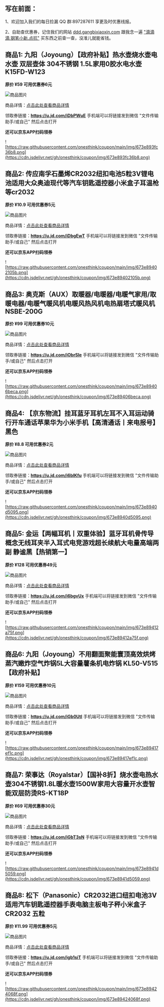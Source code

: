 ## 写在前面：

1、欢迎加入我们的每日捡漏 QQ 群:897287611 享更及时优惠线报。

2、自助查优惠券，记住我们的网站 [ddd.gangbixiaoxin.com](https://ddd.gangbixiaoxin.com) 跟我念一遍 ["滴滴滴.钢笔小新.点抗"](https://ddd.gangbixiaoxin.com) 买东西之前查一查，没准儿就能省钱。

## 商品1: 九阳（Joyoung）【政府补贴】热水壶烧水壶电水壶 双层壶体 304不锈钢 1.5L家用0胶水电水壶 K15FD-W123

**原价 ¥59 可用优惠券6元**

![商品图片](http://img14.360buyimg.com/n1/jfs/t1/193947/14/50961/88348/673c2e37F7225f304/31943d908e2b408a.jpg)

商品详情：[点击此处查看商品详情](https://union-click.jd.com/jdc?e=1003156031&amp;p=JF8BAaoJK1olXwIGUFhYD0geBV8IGloUXQIEVllbCEgnRzBQRQQlBENHFRxWFlVMWzBeTA9KQl1XSwwDVFVPRjtUBAJQAVsMFgQZBABBVBRSfFlPPwRwJD0ceA0TURlPWRNUK2gACwIZXjloRSZraSt-Ww9KPTxKSEdjeh9tbCh2HnFdKDkpQShVexpvaTlPDwR1Nlc7ahJ3Rxl9Yzl3FHZJNxZUai9kRW18eVJFP19LFSk_bztsYAxJbFlDOXFLVBwpfDxKVhZJRTtOHHVnDghZcDJjYRh7ZAdhX35rID1dX3t0cTZ-HgRuPWVqTjk7VQxSGTpeQzBlUQoyVW5eCUsQCmkPHVIQbTYCVG4OZp-hnbuHnUfC3IPWxtltCXsXBW0LG18VWQ4LVl9VOEsfBF_ftuPA17fX3OeJlsPAusjdkufBw44yZG5eOEsWAm0IH1wUXwYyZF5eOEgnXQEJSF0XXFVVVzABCgtLUWkIUjUQXQILVV1dCHsVAm4KGWslbU1UAyUHb0lNYW16azhULUAGBigaSgNWdQEKRAdRC3R9Ehc-ejt8BWZAcjklXTY)

领取券链接：**https://u.jd.com/iDbPWuE** 手机端可以将链接发到微信 "文件传输助手/或自己" 然后点击打开

**还可以京东APP扫码领券**

![https://raw.githubusercontent.com/onesthink/coupon/main/img/673e893fc36b8.png](https://cdn.jsdelivr.net/gh/onesthink/coupon/img/673e893fc36b8.png)

## 商品2: 传应南孚石墨烯CR2032纽扣电池5粒3V锂电池适用大众奥迪现代等汽车钥匙遥控器小米盒子耳温枪等cr2032

**原价 ¥10.9 可用优惠券5元**

![商品图片](http://img14.360buyimg.com/n1/jfs/t1/233987/12/17231/87516/66c7e40aF5366adfa/344efc999a1f04e9.jpg)

商品详情：[点击此处查看商品详情](https://union-click.jd.com/jdc?e=1003156031&amp;p=JF8BAacJK1olXwMEUVlZCEkfBl8IGloUXQUAUV5fCkInRzBQRQQlBENHFRxWFlVMWzBeTA9KQl1XSwwDVFVPRjtUBAJQAVsMFgQZBBRNXBd6ZlNSAUN5LCEgfBl1XCtLcz5AB2gAHxcWUjNMdzBLbVxSGkV7FApKSEdjeh9tbCh2H3JdNDwqQSBLexpsfTlPLQR1Nlc-ahFFRw9TYCh3XFRJIBZUby9jf21_eVJyP19LCj4kbCxsYAxJbFl9PXFbHQEqUjxKVhZWQSxOLmN1VC5ccDJjYRh7bBliJGJmID0qX3toawZRGAMQLWZAJiwLEhl2cQ1MGRh1UQoyVW5eCUsQCmkPHVIQbTYCVG4LZksWAm4JGlocWgUyVW5dDkkUA2sIH1MdVQ4LZF5VD3vArtfdkerA1b_WytaKsezCitPchdMlbTYBZF5cCUkXB2gJGVslbQYBZF1tViUWUGcIGFMTX2heVh4BWkJFSgENGFsSWAcCUm5fCUoVAV84KwRPAn5wKVYaVA5sexB1bwl3AkJBPDsIUiUVSCZDQSNOKVlBIlkaTwhuQzs4G2s)

领取券链接：**https://u.jd.com/iDbgEwT** 手机端可以将链接发到微信 "文件传输助手/或自己" 然后点击打开

**还可以京东APP扫码领券**

![https://raw.githubusercontent.com/onesthink/coupon/main/img/673e89402105b.png](https://cdn.jsdelivr.net/gh/onesthink/coupon/img/673e89402105b.png)

## 商品3: 奥克斯（AUX）取暖器/电暖器/电暖气家用/取暖电器/电暖气暖风机电暖风热风机电热扇塔式暖风机NSBE-200G

**原价 ¥99 可用优惠券10元**

![商品图片](http://img14.360buyimg.com/n1/jfs/t1/221638/28/48517/108246/673a9ee1F57f39a94/eb428926135dbb01.jpg)

商品详情：[点击此处查看商品详情](https://union-click.jd.com/jdc?e=1003156031&amp;p=JF8BAa0JK1olXwIGUl9VCUkRB18IGloUXgELVlldDkgnRzBQRQQlBENHFRxWFlVMWzBeTA9KQl1XSwwDVFVPRjtUBAJQAVsMFgQZBDFkVyZLbw1zXEFGNRVfVxFFZxtqbyxCBGgALiMceypxejpWUhBlIgVyE1xKSEdjeh9tbChAA3BrKDkqazBVexpsfDlPIQR1DFc6ahFFRxl9Yzl3XHpJNCxVfi9kd21_aVNsP1x1ED4VYC5sYAxJbFlHO3FhKx4pbDxKVhZJRTteA291DiJYcDJjYRh7aB9iAmJgIxcqX3tLQhB0GD1ANmVRDCxbAFFHGR9DfkV1UQoyVW5eCUsQCmkPHVIQbTYCVG4fZhBCbWhaTl4SD1EDUAkIWxwnAl8IHVkWXQICU19dDkMSM28AHGvC8L7X3u-IgPLDneffovzA1LrWytZtOHsUM28JGlkVWQEDVl5tOEsUM2w4RTUUDgABAFZUCCVLAS9USVNVAWgHV11VAEwUC18KGloXXzYyZCQuXAJUdzluGhxRPE0ACwQPbD91dxhfQjUXJ3tDJz87cR5JSiR4ZFhlGgQyVG4)

领取券链接：**https://u.jd.com/iObrSle** 手机端可以将链接发到微信 "文件传输助手/或自己" 然后点击打开

**还可以京东APP扫码领券**

![https://raw.githubusercontent.com/onesthink/coupon/main/img/673e89406beca.png](https://cdn.jsdelivr.net/gh/onesthink/coupon/img/673e89406beca.png)

## 商品4: 【京东物流】挂耳蓝牙耳机左耳不入耳运动骑行开车通话苹果华为小米手机【高清通话丨来电报号】 黑色

**原价 ¥8.8 可用优惠券2元**

![商品图片](http://img14.360buyimg.com/n1/jfs/t1/180213/21/51471/96479/673df164F0be4569d/5973caf0d6e231cf.jpg)

商品详情：[点击此处查看商品详情](https://union-click.jd.com/jdc?e=1003156031&amp;p=JF8BAcAJK1olXwIGV1ZdC0oRCl8IGlsUXA4DXV1bCkMXBl9MRANLAjZbERscSkAJHTRQRA1CCVkdDwtCWhVLHTdNTwcKBENeCVAfUg8bBD17Qh0WI3lqKj4oWhITQC5WHw1BPgFxOlwUWhBFdg5WRw1nPVZrVyk4DFxXDxtxazliLmFdIDcLaz9eaDB8YjtNOWVEEig_Ui51Sg9OexBmK2FYKBcqUEpHYW50WztnAH9gVS4bfzJ3ZxtrcAxhJFRnIwcISz9IVQpzfSdrCllXPzoAXRdxaj1QbDh2AXJrDjsqUThLdBt8D1lgbXxeFilbcRcRYSxMSTNzWQEBHx1YXA0bD18JK1gUXQELUllbAU4nM28IKwl7X1TWy9mLrc_PtdnQvurN758eBh8f3_Cz1MqHK1olXQAAV15ZCEwWBm0BE2sVVQEyg_Pl3cGm1uexz8Wdir-lgdfh3NWfM184GGsVXAcAVFpaCUkXM18IGGsWbVhsVQ1VCEkTVmhmR1lVAVRRF1gzDUgXBGgOE1wlXwcDVlxtOHsQURxRXVhrIm58NCsPUU9UQjEMTQ92WnVsVhcPUxliYjFUTSl1DW8BIztZOEsn)

领取券链接：**https://u.jd.com/i6blKfu** 手机端可以将链接发到微信 "文件传输助手/或自己" 然后点击打开

**还可以京东APP扫码领券**

![https://raw.githubusercontent.com/onesthink/coupon/main/img/673e8940d5095.png](https://cdn.jsdelivr.net/gh/onesthink/coupon/img/673e8940d5095.png)

## 商品5: 金运【两幅耳机丨双重体验】蓝牙耳机骨传导概念无线耳夹半入耳式电竞游戏超长续航大电量高端两副 静谧黑【热销第一】

**原价 ¥128 可用优惠券49元**

![商品图片](http://img14.360buyimg.com/n1/jfs/t1/131267/21/51797/72517/67332e39F95f42ce9/2ae81c1ce1182cd3.jpg)

商品详情：[点击此处查看商品详情](https://union-click.jd.com/jdc?e=1003156031&amp;p=JF8BAd0JK1olXwIGU1leDksWBF8IGlsUXQMHU1tZCUwTC19MRANLAjZbERscSkAJHTRQRA1CCVkdDwtCWhVLHTdNTwcKBENeCVAfUg8bdgtWYh1WBFMKUDUpQypxdhsMQgQcAX5GOlwud0pzdwoOEl1RK398Fi0IQVxXDxtxazliLmVCIzc1YT90ZDF_YgFNOWViEj4VUhh1Sh9ObABmLmFYBhcqQEtnYW5gWyxNAHBgHSIbfDJodRtBaAxhJFRlID0mTD1-fwpzfCcTOE5hIjkCViNFZRNsezhyAnB7PygpUjxVdRZ4cjtMCFliLSUkfDhvF2x_e1ltDmZbJxorajNxdCdrXC9sLWF2JwsYfDJvYBRoD1lgSQR3ZAsKChQQaidtewZvK2F7TgFDWiNABQ8EF2sUbQUDVFlUDkwRCmo4K1sVbUdsVFtYDEMWAmw4GmsVWwQBVFpdD0oeBGwJK1sdWjbV-eaIgvrCi9bchdPC5KHX3eKJlsMnM18LK1sUXAQCUFlcCksnM28LK1glA2gDB1heCk8WAAFUGRtJD1EDBDBYC0gSCmcME2sXXAcAVm5tOD5zXRZOWAJAVQJpIBU8bj5jBzZXEgdtGWgAJyFcbD9yBWYOXy1sI0RxARdtCHs)

领取券链接：**https://u.jd.com/i6bgvUx** 手机端可以将链接发到微信 "文件传输助手/或自己" 然后点击打开

**还可以京东APP扫码领券**

![https://raw.githubusercontent.com/onesthink/coupon/main/img/673e89412a75f.png](https://cdn.jsdelivr.net/gh/onesthink/coupon/img/673e89412a75f.png)

## 商品6: 九阳（Joyoung）不用翻面聚能寰顶高效烘烤蒸汽嫩炸空气炸锅5L大容量薯条机电炸锅 KL50-V515【政府补贴】

**原价 ¥159 可用优惠券10元**

![商品图片](http://img14.360buyimg.com/n1/jfs/t1/185918/34/51011/155270/673c2c49F19118b97/4662789b09a57ac8.jpg)

商品详情：[点击此处查看商品详情](https://union-click.jd.com/jdc?e=1003156031&amp;p=JF8BAaoJK1olXwIGUFdcDU4XAV8IGloUWAIBUFxbAEonRzBQRQQlBENHFRxWFlVMWzBeTA9KQl1XSwwDVFVPRjtUBAJQAVsMFgQZBBRNXBd6ZlNSAUN5EiQHVCphXCtUUydnNWgAHxcWUjNMdzBLbVxSHXJWNQpKSEdjeh9tbChiHnIAMD4pQQJTexpvaTlMDwR2HFc7ahFFRw9DYzt3FGZJNzxVey9jY21raVNlP19mUiokYClsYAxJbFlDOnJLMx4pUjxKVhZWQSxOJnVrIBwBcDJjYRh7aBtiJHJiIBddX3tiBh1pbwtqDWVWMhYqCg5ncSZSTx5TUQoyVW5eCUsQCmkPHVIQbTYCVG4OZp-hnbuHnUfDxY3U5sttCXsXBW0LG18VWgYDVFtdOEsfBF_ftuPA17fX3OeJlsPAusjdkufBw44yZG5eOEsWAm0IH1wUXwYyZF5eOEgnXQEJSF0XXQMFUDABCgtLUTkPXjUQXQIHXF1ZAXsVAm4KGWslbVlYCyYvdUNQXypzXSFPAWd0CxoBQDdlawEKUBJeB35ZIAEefkxQQxtceg8lXTY)

领取券链接：**https://u.jd.com/iGb0UtI** 手机端可以将链接发到微信 "文件传输助手/或自己" 然后点击打开

**还可以京东APP扫码领券**

![https://raw.githubusercontent.com/onesthink/coupon/main/img/673e89417ef1c.png](https://cdn.jsdelivr.net/gh/onesthink/coupon/img/673e89417ef1c.png)

## 商品7: 荣事达（Royalstar）【国补8折】烧水壶电热水壶304不锈钢1.8L暖水壶1500W家用大容量开水壶智能双层防烫RS-KT18P

**原价 ¥69 可用优惠券30元**

![商品图片](http://img14.360buyimg.com/n1/jfs/t1/241223/31/24434/134784/673c05cfFabba2d55/410ed94d39573f27.jpg)

商品详情：[点击此处查看商品详情](https://union-click.jd.com/jdc?e=1003156031&amp;p=JF8BAZ4JK1olXDYCVV9dDUoWAWsOHl4lGVlaCgFtUQ5SQi0DBUVOBVlUAwoCFxBCHD1WR0VNGFJeSwcYVBYZQTVMFx9eWQYFVB5YTCp_RGxeUFMQFX0EFyk9cSUVVDl-UBxVG1BEKiVdUBV3YhgfW1dhJHZnIz0qTD9-fwl8UixVJXNmMjwEbElhcWdxeQJTGWVnLDk_QTdcdA0Bcj9mNQR2NlYrahJsQhtxeCluPmVDIFwPbzJ0SjB_QSxICH9cDikCWi9gZB8PYyJhP39xHR4qcTN0dwxzTGtUJ11dNCFcdyhWR2xaYDhLA11rNT4bBEcnAl8LGlsSVAAFUldYOHsXA19edVsUXAcDVV1fDkwnAl8IHVkWXQICU15fCEsXM28AHGvC8L7X3u-IgPLDneffovzA1LrWytZtOHsUM28JGlkVWQEDVl5tOEsUM2w4RTUUDg4CUl1bASVLAS9USQNMWmgHV15VAEMTAF8KGloXXzYyZBoWDEsQAy8NXzp9GgVUH1ZYQDARQBhoYjUXClB0HxkdTh1RfRQIQwV1PHEyVG4)

领取券链接：**https://u.jd.com/iGbT3sN** 手机端可以将链接发到微信 "文件传输助手/或自己" 然后点击打开

**还可以京东APP扫码领券**

![https://raw.githubusercontent.com/onesthink/coupon/main/img/673e8941d5059.png](https://cdn.jsdelivr.net/gh/onesthink/coupon/img/673e8941d5059.png)

## 商品8: 松下（Panasonic）CR2032进口纽扣电池3V适用汽车钥匙遥控器手表电脑主板电子秤小米盒子CR2032 五粒

**原价 ¥11.99 可用优惠券5元**

![商品图片](http://img14.360buyimg.com/n1/jfs/t1/239375/32/12463/120621/6673e07eFd4014279/c9f7bffe849b3fbf.jpg)

商品详情：[点击此处查看商品详情](https://union-click.jd.com/jdc?e=1003156031&amp;p=JF8BAZAJK1olXDYLXVhfCUsnRzBQRQQlBENHFRxWFlVMWzBeTA9KQl1XSwwDVFVPRjtUBAJQAVsMFgQZBDlwZDMBfAFLFGZkBFdbCDlPQgRbGRlSCmgAIicab09eXRFpUBBnK04CKyRKSEdhajlsbBJyGn53MDg_UjsVdA0BeDlPD0JiDyUuakpFSBtAEjxxKXoAIzxUbylOSjFoYj9yJmVhFSlfYCtgWiZXbAFiAFN7CgQqUzhydG94GiNsKWR1JykffzJzZxtrbAwlAw59Ah4FATZyGRFOWwUQFANlBF0mTkcbM244GFoVWg8EU1hUDXsnA284TTUVXAcDVV9fD00WM244G10XXgYGVFldDEgfAl8IE1wliqu6gdTs3cOu1_GAzOKyiI--gMDVOHsnAF8IGloXXQIFVVxdOHsXAF8LKwV7XFUEVl8OX0l5X21IRwlPWgZsUV5ZAU0TA284GVoUXwQyZG4vbyxLCghSRRJ1O1YLUl4vUAp8UG1KXAx7X3B7EzlZQRVpYiRDaS1dXXl4ZF5t)

领取券链接：**https://u.jd.com/igb1siT** 手机端可以将链接发到微信 "文件传输助手/或自己" 然后点击打开

**还可以京东APP扫码领券**

![https://raw.githubusercontent.com/onesthink/coupon/main/img/673e89424068f.png](https://cdn.jsdelivr.net/gh/onesthink/coupon/img/673e89424068f.png)

